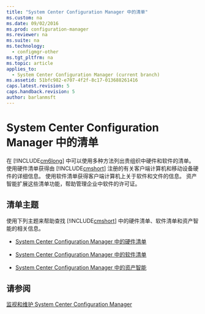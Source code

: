 ```yaml
---
title: "System Center Configuration Manager 中的清单"
ms.custom: na
ms.date: 09/02/2016
ms.prod: configuration-manager
ms.reviewer: na
ms.suite: na
ms.technology: 
  - configmgr-other
ms.tgt_pltfrm: na
ms.topic: article
applies_to: 
  - System Center Configuration Manager (current branch)
ms.assetid: 51bfc982-e707-4f2f-8c17-013688261416
caps.latest.revision: 5
caps.handback.revision: 5
author: barlanmsft
---
```

# System Center Configuration Manager 中的清单
在 [!INCLUDE[cm6long](../LocTest/includes/cm6long_md.md)] 中可以使用多种方法列出贵组织中硬件和软件的清单。 使用硬件清单获得由 [!INCLUDE[cmshort](../LocTest/includes/cmshort_md.md)] 注册的有关客户端计算机和移动设备硬件的详细信息。 使用软件清单获得客户端计算机上关于软件和文件的信息。 资产智能扩展这些清单功能，帮助管理企业中软件的许可证。  
  
## 清单主题  
 使用下列主题来帮助查找 [!INCLUDE[cmshort](../LocTest/includes/cmshort_md.md)] 中的硬件清单、软件清单和资产智能的相关信息。  
  
-   [System Center Configuration Manager 中的硬件清单](../LocTest/Hardware-inventory-in-System-Center-Configuration-Manager.md)  
  
-   [System Center Configuration Manager 中的软件清单](../LocTest/Software-inventory-in-System-Center-Configuration-Manager.md)  
  
-   [System Center Configuration Manager 中的资产智能](../LocTest/Asset-Intelligence-in-System-Center-Configuration-Manager.md)  
  
## 请参阅  
 [监视和维护 System Center Configuration Manager](../LocTest/Monitor-and-maintain-System-Center-Configuration-Manager.md)